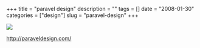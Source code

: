 +++
title = "paravel design"
description = ""
tags = []
date = "2008-01-30"
categories = ["design"]
slug = "paravel-design"
+++


 

  <div id="screens-thumbs" class="clearfix">
    <div class="txt-center" id="design-submission"><a href="http://paraveldesign.com/"><img id='bluga-thumbnail-1018' class='bluga-thumbnail large' src='/media/bluga/
wt47f281cb69d1c_0.jpg'/></a></div>  
  </div>   
<p><a href="http://paraveldesign.com/">http://paraveldesign.com/</a></p>




